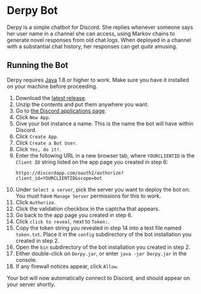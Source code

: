 # Derpy Bot

Derpy is a simple chatbot for Discord. She replies whenever someone says her user name in a channel she can access,
using Markov chains to generate novel responses from old chat logs. When deployed in a channel with a substantial chat
history, her responses can get *quite* amusing.

## Running the Bot

Derpy requires [Java](https://java.com/en/download/index.html) 1.8 or higher to work. Make sure you have it installed on
your machine before proceeding.

1. Download the [latest release](../../releases/latest).
2. Unzip the contents and put them anywhere you want.
3. Go to [the Discord applications page](https://discordapp.com/developers/applications/me).
4. Click `New App`.
5. Give your bot instance a name. This is the name the bot will have within Discord.
6. Click `Create App`.
7. Click `Create a Bot User`.
8. Click `Yes, do it!`.
9. Enter the following URL in a new browser tab, where `YOURCLIENTID` is the `Client ID` string listed on the app page
you created in step 6:
   ```
   https://discordapp.com/oauth2/authorize?client_id=YOURCLIENTID&scope=bot
   ```
10. Under `Select a server`, pick the server you want to deploy the bot on. You must have `Manage Server` permissions
for this to work.
11. Click `Authorize`.
12. Click the validation checkbox in the captcha that appears.
13. Go back to the app page you created in step 6.
14. Click `click to reveal`, next to `Token:`.
15. Copy the token string you revealed in step 14 into a text file named `token.txt`. Place it in the `config`
subdirectory of the bot installation you created in step 2.
16. Open the `bin` subdirectory of the bot installation you created in step 2.
17. Either double-click on `Derpy.jar`, or enter `java -jar Derpy.jar` in the console.
18. If any firewall notices appear, click `Allow`.

Your bot will now automatically connect to Discord, and should appear on your server shortly.
